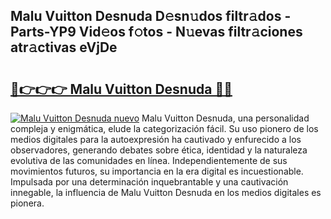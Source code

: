 ## Malu Vuitton Desnuda D𝚎sn𝚞dos filtr𝚊dos - Parts-YP9 Vid𝚎os f𝚘tos - N𝚞evas filtr𝚊ciones atr𝚊ctivas eVjDe

# <h2><a href="http://mb5tae.tromn.icu/?c=Malu+Vuitton+Desnuda">🔗👉👉👉 Malu Vuitton Desnuda 🔗🔗</a></h2>

[![Malu Vuitton Desnuda nuevo](https://i.imgur.com/pEAQMta.gif)](http://mb5tae.tromn.icu/?c=Malu+Vuitton+Desnuda)
Malu Vuitton Desnuda, una personalidad compleja y enigmática, elude la categorización fácil. Su uso pionero de los medios digitales para la autoexpresión ha cautivado y enfurecido a los observadores, generando debates sobre ética, identidad y la naturaleza evolutiva de las comunidades en línea. Independientemente de sus movimientos futuros, su importancia en la era digital es incuestionable. Impulsada por una determinación inquebrantable y una cautivación innegable, la influencia de Malu Vuitton Desnuda en los medios digitales es pionera.
